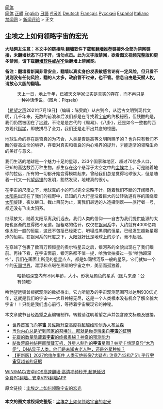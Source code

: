  <!-- 面包屑导航 --> <div class="breadcrumb"><!-- GTranslate: https://gtranslate.io/ -->  <div class="switcher notranslate">  <div class="selected">  <a href="#" onclick="return false;"> 简体</a>  </div>  <div class="option">  <a href="https://www.bannedbook.org" onclick="doGTranslate('zh-CN|zh-CN');jQuery('div.switcher div.selected a').html(jQuery(this).html());return false;" title="简体中文" class="nturl selected"> 简体</a>  <a href="https://www.bannedbook.org/zh-tw/" onclick="doGTranslate('zh-CN|zh-TW');jQuery('div.switcher div.selected a').html(jQuery(this).html());return false;" title="繁體中文" class="nturl"> 正體</a>  <a href="https://www.bannedbook.org/en/" onclick="doGTranslate('zh-CN|en');jQuery('div.switcher div.selected a').html(jQuery(this).html());return false;" title="English" class="nturl"> English</a>  <a href="https://www.bannedbook.org/ja/" onclick="doGTranslate('zh-CN|ja');jQuery('div.switcher div.selected a').html(jQuery(this).html());return false;" title="日本語" class="nturl"> 日語</a>  <a href="https://www.bannedbook.org/ko/" onclick="doGTranslate('zh-CN|ko');jQuery('div.switcher div.selected a').html(jQuery(this).html());return false;" title="한국어" class="nturl"> 한국어</a>  <a href="https://www.bannedbook.org/de/" onclick="doGTranslate('zh-CN|de');jQuery('div.switcher div.selected a').html(jQuery(this).html());return false;" title="Deutsch" class="nturl"> Deutsch</a>  <a href="https://www.bannedbook.org/fr/" onclick="doGTranslate('zh-CN|fr');jQuery('div.switcher div.selected a').html(jQuery(this).html());return false;" title="Français" class="nturl"> Français</a>  <a href="https://www.bannedbook.org/ru/" onclick="doGTranslate('zh-CN|ru');jQuery('div.switcher div.selected a').html(jQuery(this).html());return false;" title="Русский" class="nturl"> Русский</a>  <a href="https://www.bannedbook.org/es/" onclick="doGTranslate('zh-CN|es');jQuery('div.switcher div.selected a').html(jQuery(this).html());return false;" title="Español" class="nturl"> Español</a>  <a href="https://www.bannedbook.org/it/" onclick="doGTranslate('zh-CN|it');jQuery('div.switcher div.selected a').html(jQuery(this).html());return false;" title="Italiano" class="nturl"> Italiano</a>  </div>  </div>      <div class='breadcrumb-sub'><!-- Breadcrumb NavXT 6.3.0 --> <a href="https://www.bannedbook.org/" class="home">禁闻网</a> &gt; <a href="https://www.bannedbook.org/bnews/comments/" class="category">新闻评论</a> &gt; 正文</div></div><h2>尘埃之上如何领略宇宙的宏光</h2> <p class="notice"><b>大陆网友注意：本文中的链接除 <a href="https://github.com/bannedbook/fanqiang" >翻墙</a>软件下载和<a href="https://github.com/killgcd/justmysocks/blob/master/README.md">翻墙推荐</a>链接外全部为禁网链接，未翻墙状态下打不开，请勿点击。此为文字版禁闻，欲看图文视频完整版和更多禁闻，请下载<a href="https://github.com/bannedbook/fanqiang">翻墙软件或APP</a>后翻墙上禁闻网。</p><p>备注：翻墙看新闻非常安全，翻墙以真实身份发表敏感言论有一定风险，但只看不说则没有任何风险，翻的人太多，政府管不过来，也不管。信息自由是天赋人权，请放心大胆的翻墙。</b></p>  <div class="entry"> <figure> <p><figcaption>天上一日，地上千年，已被天文学家证实是真实的存在，而不再只是一种神话传说。（图片：Piqsels）</figcaption></figure> <p>【<span class='wp_keywordlink_affiliate'><a href="https://www.soundofhope.org" title="希望之声" target="_blank">希望之声</a></span>2021年7月19日】（编辑：陈雯韵）从古到今，从远古文明到现代文明，几千年来，无数的前浪和后浪们都是在寻找着<a href="https://www.bannedbook.org/bnews/tag/%e5%ae%87%e5%ae%99/" class="st_tag internal_tag" rel="tag" title="标签 宇宙 下的日志">宇宙</a>的终极秘密，但残酷的是，我们仍然被困在了<a href="https://www.bannedbook.org/bnews/tag/%e5%9c%b0%e7%90%83/" class="st_tag internal_tag" rel="tag" title="标签 地球 下的日志">地球</a>，不论是是古代的《周易》、《八卦》，还是如今一整套的西方现代<span class='wp_keywordlink'><a href="https://www.bannedbook.org/forum11/topic309.html" title="禁片：“科学”的棍子" target="_blank">科学</a></span>，即使拼尽了全力，我们还是走不出井底的怪圈。</p> <p>地球生命的存在是否真的为巧合，人类是否是高等文明所赐予的？也许只有我们不断的提高生命的境界，存着对真实和善良的内心境界的提升，才能逐渐的领略生命的美好与意义。</p>  <p>我们生活的地球是一个魅力十足的星球，233个国家和地区、超过70亿多人口，已知的高达数百万种生物，都生存在这个悬浮于太空之中的<a href="https://www.bannedbook.org/bnews/tag/%E5%B0%98%E5%9F%83/" class="st_tag internal_tag" rel="tag" title="标签 尘埃 下的日志">尘埃</a>之上。可是随着地球的拉远，所有的一切都开始变得模糊起来，曾经我们总是觉得地球很大，但是随着一代又一代<a href="https://www.bannedbook.org/bnews/tag/%E6%9C%9B%E8%BF%9C%E9%95%9C/" class="st_tag internal_tag" rel="tag" title="标签 望远镜 下的日志">望远镜</a>的发明，豁然发现，地球真的很小。</p> <p>在宇宙的尺度之下，地球真的小的可以完全忽略不计。随着我们不断的开阔眼界，<a href="https://www.bannedbook.org/bnews/tag/%e5%a4%aa%e9%98%b3%e7%b3%bb/" class="st_tag internal_tag" rel="tag" title="标签 太阳系 下的日志">太阳系</a>出现在了我们的视野中，已知的八大行星沿着巨大的公转轨道有序的围绕着<a href="https://www.bannedbook.org/bnews/tag/%e5%a4%aa%e9%98%b3/" class="st_tag internal_tag" rel="tag" title="标签 太阳 下的日志">太阳</a>旋转，夜以继日。截止目前为止，离我们最远的人造探测器——旅行者一号，都还没有飞出太阳系。</p>  <p>继续放大，随着太阳系离我们远去，我们人类的信仰——自古为我们提供能源的太阳也逐渐的显得微不足道。据粗略的估计，仅仅在<a href="https://www.bannedbook.org/bnews/tag/%e9%93%b6%e6%b2%b3%e7%b3%bb/" class="st_tag internal_tag" rel="tag" title="标签 银河系 下的日志">银河系</a>中，大约就有4000亿颗像太阳一般的恒星，这还不包括已经死亡、坍塌成黑洞的恒星，已经发生超新星爆炸的恒星。在银河系的尺度之下，太阳就好比是地球上的沙子，毫不起眼。</p> <p>在穿越了包裹了数百万颗恒星的奥尔特星云之后，银河系的全貌出现在了我们眼前。再往下看，在宇宙面前，银河系都不值一提，哈勃曾拍摄过一张“哈勃超深空”，我们在画面上所见的星星点点，都是如同银河系一般的星系。它们就如一个个的<a href="https://www.bannedbook.org/bnews/tag/%E5%A4%A9%E5%9B%BD%E4%B8%96%E7%95%8C/" class="st_tag internal_tag" rel="tag" title="标签 天国世界 下的日志">天国世界</a>，漂浮和点缀在黑暗的宇宙之中，美丽而孤独着。</p>  <figure><figcaption>哈勃超深空内有不同年龄，大小，形状及颜色的星系（图片来源：公有领域）</figcaption></figure> <p>哈勃望远镜曾根据观测的数据得出，它力所能及的宇宙观测范围可以达到930亿光年，这就是我们的宇宙——大且神秘无尽，这是一个人类根本没有机会了解全貌大宇宙！！只能是我们虚心前行，等待着宇宙展现它的神秘。</p> <p>本文章或节目经<a href="https://www.bannedbook.org/bnews/tag/%e5%b8%8c%e6%9c%9b%e4%b9%8b%e5%a3%b0/" class="st_tag internal_tag" rel="tag" title="标签 希望之声 下的日志">希望之声</a>编辑制作，转载请注明希望之声并包含原文标题及链接。 </p>  <ul class='op-related-articles' title='相关阅读'> <li><a href='https://www.bannedbook.org/bnews/cnnews/20210719/1589730.html' target='_blank'>世界首富飞向<b>宇宙</b> 贝佐斯升空高度将超越维珍创办人布兰森</a></li> <li><a href='https://www.bannedbook.org/bnews/comments/20210717/1589003.html' target='_blank'>当你内心总是听到回家的召唤时，那就是你灵魂来自<b>宇宙</b>的证明</a></li> <li><a href='https://www.bannedbook.org/bnews/bannedvideo/20210717/1588802.html' target='_blank'>花瓣的数量隐藏着<b>宇宙</b>的终极奥秘？神奇的预测能力</a></li> <li><a href='https://www.bannedbook.org/bnews/comments/20210714/1586995.html' target='_blank'>祕鲁荒原神祕巨画暗藏天机，外星人制作的<b>宇宙</b>星图？纳斯卡惊现奇异“木乃伊”，DNA异于人类，他们是未知古老人种，还是外星种族？</a></li> <li><a href='https://www.bannedbook.org/bnews/bannedvideo/20210713/1586141.html' target='_blank'>【更新版】2027哈维尔事件 人类灭绝影像7大疑点; 注意7'43和7'51; 平行<b>宇宙</b>穿越者的证据</a></li> </ul> <p class="texttj"> <a href="https://github.com/bannedbook/fanqiang/wiki/V2ray%E6%9C%BA%E5%9C%BA" target="_blank">WIN/MAC/安卓/iOS高速翻墙:高清视频秒开,超低延迟</a><br/> <a href="https://github.com/bannedbook/fanqiang/wiki/%E7%A6%81%E9%97%BB%E7%BD%91%E5%AE%89%E5%8D%93%E7%BF%BB%E5%A2%99%E6%96%B0%E9%97%BBAPP" target="_blank">免费PC翻墙、安卓VPN翻墙APP</a></p><p>原文链接：<a class="src_link"  href="https://www.soundofhope.org/post/526928" target="_blank">尘埃之上如何领略宇宙的宏光</a></p><a name='sharetosocial'></a>  <div style="margin-bottom:5px;padding-bottom:5px;clear:both"> <div id="archive-pix-1" class="banner-ads"> <!-- AuctionX Display platform tag START --> <div id="26318x728x90x621x_ADSLOT2" clicktrack="%%CLICK_URL_ESC%%"></div> <!-- AuctionX Display platform tag END --> </div> <div id="archive-pix-2" class="banner-ads"> <!-- AuctionX Display platform tag START --> <div id="26315x300x250x621x_ADSLOT2" clicktrack="%%CLICK_URL_ESC%%"></div> <!-- AuctionX Display platform tag END --> </div> </div>  <div id="archive-pix-1" class="banner-ads"> <!-- AuctionX Display platform tag START --> <div id="26318x728x90x621x_ADSLOT3" clicktrack="%%CLICK_URL_ESC%%"></div> <!-- AuctionX Display platform tag END --> </div> <div><b>本文的图文或视频完整版</b>：<a href='https://www.bannedbook.org/bnews/comments/20210719/1590180.html'>尘埃之上如何领略宇宙的宏光</a></div>  </div><!--END ENTRY--> 
